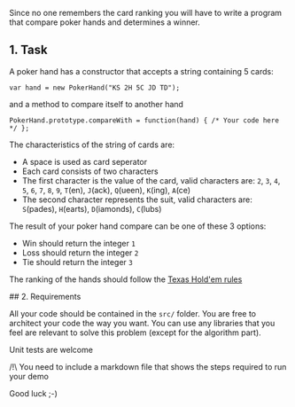 Since no one remembers the card ranking you will have to write a program that
compare poker hands and determines a winner.

## 1. Task

A poker hand has a constructor that accepts a string containing 5 cards: 

```
var hand = new PokerHand("KS 2H 5C JD TD");
```

and a method to compare itself to another hand

```
PokerHand.prototype.compareWith = function(hand) { /* Your code here */ };
```

The characteristics of the string of cards are:
* A space is used as card seperator
* Each card consists of two characters
* The first character is the value of the card, valid characters are: `2`, `3`, `4`, `5`, `6`, `7`, `8`, `9`, `T`(en), `J`(ack), `Q`(ueen), `K`(ing), `A`(ce)
* The second character represents the suit, valid characters are: `S`(pades), `H`(earts), `D`(iamonds), `C`(lubs)

The result of your poker hand compare can be one of these 3 options:
* Win should return the integer `1`
* Loss should return the integer `2`
* Tie should return the integer `3`

The ranking of the hands should follow the [Texas Hold'em rules](http://freepokerhoney.com/website_images/8245/poker-strategy/poker-hand-rankings.png)

## 2. Requirements

All your code should be contained in the `src/` folder.
You are free to architect your code the way you want. You can use any libraries that you feel are relevant to solve this problem (except for the algorithm part).

Unit tests are welcome

/!\\ You need to include a markdown file that shows the steps required to run your demo

Good luck ;-)

